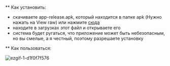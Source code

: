 ** Как установить:
- скачиваете app-release.apk, который находится в папке apk (Нужно нажать на View raw) или нажмите [сюда](https://github.com/askarsyzdykov/WhatsUpMe/raw/main/apk/app-release.apk)
- находите в загрузках этот файл и открываете его
- система будет ругаться, что приложение может быть небезопасным, но вы смелые, а я честный, поэтому разрешаете установку

** Как пользоваться:

![ezgif-1-d1f0f7f576](https://user-images.githubusercontent.com/3222305/175907477-e0badfe8-1081-4fd4-9809-8c1360deba47.gif)
